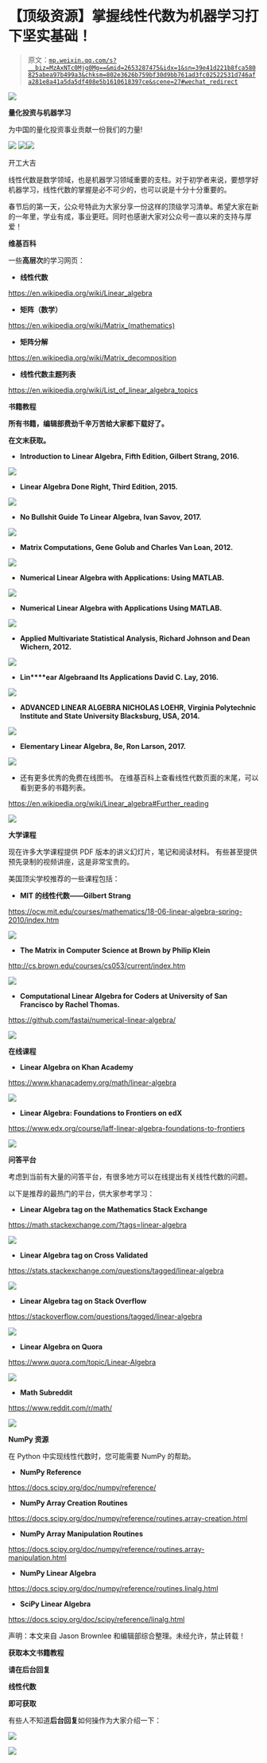 # 【顶级资源】掌握线性代数为机器学习打下坚实基础！

> 原文：[`mp.weixin.qq.com/s?__biz=MzAxNTc0Mjg0Mg==&mid=2653287475&idx=1&sn=39e41d221b8fca580825abea97b499a3&chksm=802e3626b759bf30d9bb761ad3fc02522531d746afa281e8a41a5da5df408e5b1610618397ce&scene=27#wechat_redirect`](http://mp.weixin.qq.com/s?__biz=MzAxNTc0Mjg0Mg==&mid=2653287475&idx=1&sn=39e41d221b8fca580825abea97b499a3&chksm=802e3626b759bf30d9bb761ad3fc02522531d746afa281e8a41a5da5df408e5b1610618397ce&scene=27#wechat_redirect)

![](img/0c3ddf05156b60d71602451bec763375.png)

**量化投资与机器学习**

为中国的量化投资事业贡献一份我们的力量!

![](img/a8465e65bf54c375c9f3fba202bb9d86.png) ![](img/70f852b412b4ec40489fcd4c5d400e14.png)![](img/7cf8baa64495ad01a04d701557c27e0c.png)

开工大吉

线性代数是数学领域，也是机器学习领域重要的支柱。对于初学者来说，要想学好机器学习，线性代数的掌握是必不可少的，也可以说是十分十分重要的。

春节后的第一天，公众号特此为大家分享一份这样的顶级学习清单。希望大家在新的一年里，学业有成，事业更旺。同时也感谢大家对公众号一直以来的支持与厚爱！

**维基百科**

一些**高层次**的学习网页：

*   **线性代数**

https://en.wikipedia.org/wiki/Linear_algebra

*   **矩阵（数学）**

https://en.wikipedia.org/wiki/Matrix_(mathematics)

*   **矩阵分解**

https://en.wikipedia.org/wiki/Matrix_decomposition

*   **线性代数主题列表**

https://en.wikipedia.org/wiki/List_of_linear_algebra_topics

**书籍教程**

**所有书籍，编辑部费劲千辛万苦给大家都下载好了。**

**在文末获取。**

*   **Introduction to Linear Algebra, Fifth Edition, Gilbert Strang, 2016.**  

![](img/bee754da403bf73b17734c01973c1b1b.png)

*   **Linear Algebra Done Right, Third Edition, 2015.**

![](img/051de3bdf00bba10da492886c684d04e.png)

*   **No Bullshit Guide To Linear Algebra, Ivan Savov, 2017.**

![](img/ed05ccfbe7d67fff8be0f60566663301.png)

*   **Matrix Computations, Gene Golub and Charles Van Loan, 2012.**

![](img/1b5382bf69e89517d3bb4c839d7439cf.png)

*   **Numerical Linear Algebra with Applications: Using MATLAB.**

![](img/e52bc2abbd56c11e6edb4ccbfd10a02f.png)

*   **Numerical Linear Algebra with Applications Using MATLAB.**

![](img/4b964cd5298cd7b02f28c5b5a6a9b4cb.png)

*   **Applied Multivariate Statistical Analysis, Richard Johnson and Dean Wichern, 2012.**

![](img/53fcd7edfe081ce5ce8c450f345ebbc9.png)

*   **Lin****ear Algebraand Its Applications David C. Lay, 2016.**

![](img/a1ccf399626bb810e887b4952e535340.png)

*   **ADVANCED LINEAR ALGEBRA NICHOLAS LOEHR, Virginia Polytechnic Institute and State University Blacksburg, USA, 2014.**

![](img/59d71abbc26c76c6ef1bcb09d1e66194.png)

*   **Elementary Linear Algebra, 8e, Ron Larson, 2017.**

![](img/c97a91727ad675fef6ead7d218197f04.png)

*   还有更多优秀的免费在线图书。 在维基百科上查看线性代数页面的末尾，可以看到更多的书籍列表。

https://en.wikipedia.org/wiki/Linear_algebra#Further_reading

![](img/eaf9ea1b54292eb4e0fda666b05c6662.png)

**大学课程**

现在许多大学课程提供 PDF 版本的讲义幻灯片，笔记和阅读材料。 有些甚至提供预先录制的视频讲座，这是非常宝贵的。

美国顶尖学校推荐的一些课程包括：

*   **MIT 的线性代数——Gilbert Strang**

https://ocw.mit.edu/courses/mathematics/18-06-linear-algebra-spring-2010/index.htm

![](img/4d4b4099a288af89aed37b8fce9496f3.png)

*   **The Matrix in Computer Science at Brown by Philip Klein**

http://cs.brown.edu/courses/cs053/current/index.htm

![](img/d9258de8a85b9dc6c6df813751a727ef.png)

*   **Computational Linear Algebra for Coders at University of San Francisco by Rachel Thomas.**

https://github.com/fastai/numerical-linear-algebra/

![](img/a7adb730eaab46149111c527514289de.png)

**在线课程**

*   **Linear Algebra on Khan Academy**

https://www.khanacademy.org/math/linear-algebra

![](img/95da68cb87a348226f9ec3206de6376b.png)

*   **Linear Algebra: Foundations to Frontiers on edX**

https://www.edx.org/course/laff-linear-algebra-foundations-to-frontiers

![](img/c19345a61f1a9eb20000c74bf1690fff.png)

**问答平台**

考虑到当前有大量的问答平台，有很多地方可以在线提出有关线性代数的问题。

以下是推荐的最热门的平台，供大家参考学习：

*   **Linear Algebra tag on the Mathematics Stack Exchange**

https://math.stackexchange.com/?tags=linear-algebra

![](img/ff8b3a5a5d0b843c3dfd6085ceebe74e.png)

*   **Linear Algebra tag on Cross Validated**

https://stats.stackexchange.com/questions/tagged/linear-algebra

![](img/13bb48fc5377ead78fe20f28da92e6ca.png)

*   **Linear Algebra tag on Stack Overflow**

https://stackoverflow.com/questions/tagged/linear-algebra

![](img/9b561283c5defbe2043a3a1341e19b4d.png)

*   **Linear Algebra on Quora**

https://www.quora.com/topic/Linear-Algebra

![](img/413316076a080c3da6008aa4afba74c1.png)

*   **Math Subreddit**

https://www.reddit.com/r/math/

![](img/f509e41200f9d637392ec64a2703d72d.png)

**NumPy 资源**  

在 Python 中实现线性代数时，您可能需要 NumPy 的帮助。

*   **NumPy Reference**

https://docs.scipy.org/doc/numpy/reference/

*   **NumPy Array Creation Routines**

https://docs.scipy.org/doc/numpy/reference/routines.array-creation.html

*   **NumPy Array Manipulation Routines**

https://docs.scipy.org/doc/numpy/reference/routines.array-manipulation.html

*   **NumPy Linear Algebra**

https://docs.scipy.org/doc/numpy/reference/routines.linalg.html

*   **SciPy Linear Algebra**

https://docs.scipy.org/doc/scipy/reference/linalg.html

声明：本文来自 Jason Brownlee 和编辑部综合整理。未经允许，禁止转载！

**获取本文书籍教程**

**请在后台回复**

**线性代数**

**即可获取**

有些人不知道**后台回复**如何操作为大家介绍一下：

![](img/c1fc9b2e9fff83efc741c82f11bd1475.png)

**![](img/ab31c7f71559ea97726b91345e9ffb76.png)**